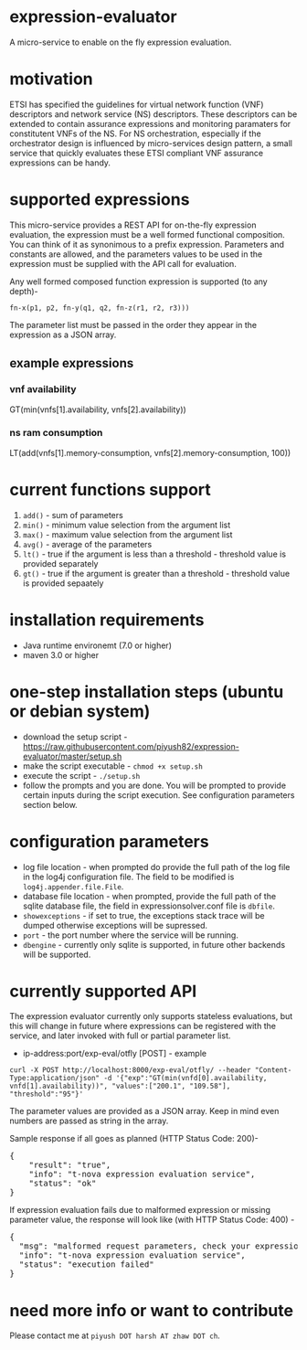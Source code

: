 # expression-evaluator
A micro-service to enable on the fly expression evaluation.

# motivation
ETSI has specified the guidelines for virtual network function (VNF) descriptors and network service (NS) descriptors. These descriptors can be extended to contain assurance expressions and monitoring paramaters for constitutent VNFs of the NS. For NS orchestration, especially if the orchestrator design is influenced by micro-services design pattern, a small service that quickly evaluates these ETSI compliant VNF assurance expressions can be handy.

# supported expressions
This micro-service provides a REST API for on-the-fly expression evaluation, the expression must be a well formed functional composition. You can think of it as synonimous to a prefix expression. Parameters and constants are allowed, and the parameters values to be used in the expression must be supplied with the API call for evaluation.

Any well formed composed function expression is supported (to any depth)- 

```fn-x(p1, p2, fn-y(q1, q2, fn-z(r1, r2, r3)))```

The parameter list must be passed in the order they appear in the expression as a JSON array.

## example expressions
### vnf availability
GT(min(vnfs[1].availability, vnfs[2].availability))
### ns ram consumption
LT(add(vnfs[1].memory-consumption, vnfs[2].memory-consumption, 100))

# current functions support

1. ```add()``` - sum of parameters
2. ```min()``` - minimum value selection from the argument list
3. ```max()``` - maximum value selection from the argument list
4. ```avg()``` - average of the parameters
5. ```lt()``` - true if the argument is less than a threshold - threshold value is provided separately
6. ```gt()``` - true if the argument is greater than a threshold - threshold value is provided sepaately

# installation requirements
* Java runtime environemt (7.0 or higher)
* maven 3.0 or higher

# one-step installation steps (ubuntu or debian system)
* download the setup script - https://raw.githubusercontent.com/piyush82/expression-evaluator/master/setup.sh
* make the script executable - ```chmod +x setup.sh```
* execute the script - ```./setup.sh```
* follow the prompts and you are done. You will be prompted to provide certain inputs during the script execution. See configuration parameters section below.

# configuration parameters
* log file location - when prompted do provide the full path of the log file in the log4j configuration file. The field to be modified is ```log4j.appender.file.File```.
* database file location - when prompted, provide the full path of the sqlite database file, the field in expressionsolver.conf file is ```dbfile```.
* ```showexceptions``` - if set to true, the exceptions stack trace will be dumped otherwise exceptions will be supressed.
* ```port``` - the port number where the service will be running.
* ```dbengine``` - currently only sqlite is supported, in future other backends will be supported.

# currently supported API
The expression evaluator currently only supports stateless evaluations, but this will change in future where expressions can be registered with the service, and later invoked with full or partial parameter list.

* ip-address:port/exp-eval/otfly [POST] - example

```curl -X POST http://localhost:8000/exp-eval/otfly/ --header "Content-Type:application/json" -d '{"exp":"GT(min(vnfd[0].availability, vnfd[1].availability))", "values":["200.1", "109.58"], "threshold":"95"}'```

The parameter values are provided as a JSON array. Keep in mind even numbers are passed as string in the array.

Sample response if all goes as planned (HTTP Status Code: 200)- 
<pre>
{
    "result": "true",
    "info": "t-nova expression evaluation service",
    "status": "ok"
}
</pre>
If expression evaluation fails due to malformed expression or missing parameter value, the response will look like (with HTTP Status Code: 400) -
<pre>
{
  "msg": "malformed request parameters, check your expression or parameter list for correctness.",
  "info": "t-nova expression evaluation service",
  "status": "execution failed"
}
</pre>

# need more info or want to contribute
Please contact me at ```piyush DOT harsh AT zhaw DOT ch```.

